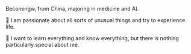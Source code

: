 Becomingw, from China, majoring in medicine and AI. 

👀 I am passionate about all sorts of unusual things and try to experience life. 

🌱 I want to learn everything and know everything, but there is nothing particularly special about me. 

<!---
Becomingw/Becomingw is a ✨ special ✨ repository because its `README.md` (this file) appears on your GitHub profile.
You can click the Preview link to take a look at your changes.
--->
